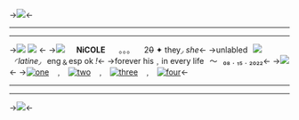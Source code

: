 ->![](https://media.discordapp.net/attachments/971949709293924362/1126397423762296913/Untitled1431_20230706012014.png)<-
***
***
->![](https://media.discordapp.net/attachments/971949709293924362/1092822915231268904/image0.jpg)
![](https://media.discordapp.net/attachments/971949709293924362/1126397424030715924/Untitled1412_20230706012039.png) <-
->![](https://media.discordapp.net/attachments/961339516268994580/967523045398949968/IMG_6891.png)͏͏͏͏͏͏͏͏͏͏͏͏⠀⠀**NiCOLE**⠀⠀  ｡｡｡ ⠀⠀2~~0~~ ✦ they◞ *she*<-
->unlabled⠀![](https://cdn.discordapp.com/attachments/961487012299436062/961496596707672124/a4af2d5e.png)⠀◜*latine*◞⠀eng﹠esp ok *!*<-
->forever his﹐in every life⠀〜⠀₀₈ . ₁₅ . ₂₀₂₂<-
->![](https://media.discordapp.net/attachments/971949709293924362/1088617105940807751/Untitled1335_20230323191529.png)<-
->[![one](https://media.discordapp.net/attachments/971949709293924362/1122347893983031447/image2.jpg)]()⠀﹐⠀[![two](https://media.discordapp.net/attachments/971949709293924362/1122347893781700618/image1.jpg)](https://rentry.co/skull)⠀﹐⠀[![three](https://media.discordapp.net/attachments/971949709293924362/1122347893542621294/image1.jpg)]()⠀﹐⠀[![four](https://media.discordapp.net/attachments/971949709293924362/1122347894234681446/image3.jpg)]()<-

***
***
->![](https://media.discordapp.net/attachments/971949709293924362/1126397423535788173/Untitled1431_20230706012010.png)<-